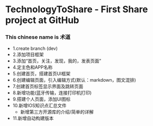 # TechnologyToShare - First Share project at GitHub
### This chinese name is 术道
* 1.create branch (dev)
* 2.添加项目框架
* 3.添加“首页，关注，发现，我的，发表页面”
* 4.定主色和APP名称
* 5.创建首页，搭建首页UI框架
* 6.创建编辑页面，引入编辑方式(默认：markdown，图文混排)
* 7.创建首页标签显示界面及跳转页面
* 8.新增功能(蓝牙传输，连接打印机打印)
* 9.搭建个人页面，添加UI图标
* 10.新增IOS知识点汇总文件
    * 新增第三方开源库的介绍/简单的详解
* 11.新增自动构建版本
